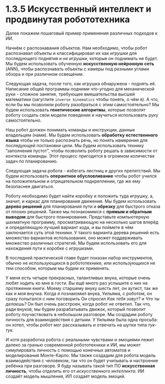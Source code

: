 # 1.3.5 Искусственный интеллект и продвинутая робототехника

Далее покажем пошаговый пример применения различных подходов к ИИ.

Начнём с распознавания объектов. Нам необходимо, чтобы робот распознавал объекты и классифицировал их как _игрушки_ для последующего поднятия и _не игрушки_, которые он поднимать не будет. Мы будем использовать обученную **искусственную нейронную сеть** \(ANN\), чтобы распознавать объекты с камеры под разными углами обзора и при различном освещении.

Следующая задача, после того, как игрушка обнаружена - поднять её. Написание общей программы _подними что-угодно_ для механической руки - сложное занятие, требующее вмешательства высшей математики \(загуглите `inverse kinematics` чтобы понять, о чём я\). А что, если бы мы позволили роботу разобраться с этим самостоятельно? Мы будем использовать **генетические алгоритмы**, которые позволят роботу создать свои модели поведения и научиться использовать руку самостоятельно.

Наш робот должен понимать команды и инструкции, данные владельцем \(нами\). Мы будем использовать **обработку естественного языка** чтобы не только распознать речь, но понять намерения для последующей постановки цели. Мы будем использовать технику “заполнения пустот”, чтобы позволить роботу решать в зависимости от контекста команды. Этот процесс пригодится в огромном количестве задач по планированию.

Следующая задача робота - избегать лестниц и других препятствий. Мы будем использовать **оперантное обусловливание** чтобы робот учился на положительном и отрицательном подкреплении, где же ему безопаснее двигаться.

Роботу необходимо будет найти коробку и положить туда игрушку, а, значит, и каркас для планирования движения. Мы будем использовать **дерево решений** для планирования пути и **обрезку** для быстрого отказа от плохих решений. Также мы познакомимся с **прямым и обратным выводом** для быстрого планирования. Представьте компьютерную шахматную программу, просматривающую на несколько шагов вперёд и определяющую лучший вариант хода, и вы поймете в чём заключается суть этой техники. У такого варианта дерева решений есть множество вариантов использования, оно может поддерживать множество различных стратегий. Мы будем использовать его для нахождения пути к коробке с игрушками.

В последней практической главе будет показан набор инструментов, обычно не использующихся в робототехнике, или использующихся не тем способом, которым мы будем их применять.

У меня есть четыре прекрасных, талантливых внука, которые очень любят ходить ко мне в гости. Вы ещё много раз услышите о них на протяжении книги. Моему старшему внуку шесть лет, он аутист, так же как и моя внучка. Когда я познакомил внука, Уильяма, с роботом, он сразу попытался с ним поговорить Он спросил _Как тебя зовут?_ и _Что ты делаешь?_ Он был очень расстроен, когда робот не ответил. Так что, ради внуков, мы будем разрабатывать движок, который позволит роботу поучаствовать в небольшом разговоре. Мы создадим роботу личность для взаимодействия с детьми. У Уильяма была одна просьба: он хотел, чтобы робот мог рассказывать и отвечать на шутки типа _тук-тук._

И хотя разработка робота с реальными чувствами и эмоциями лежит далеко за гранью современной робототехники и ИИ, мы может симулировать личность с помощью конечных автоматов и моделирования Монте-Карло. Мы также создадим для робота модель взаимодействия с человеком, так что он будет учитывать и настроение ребёнка при разговоре. Я буду называть такой тип ПО **искусственная личность**, чтобы отделить его от _искусственного интеллекта_. ИИ создаёт модель мышления, ИЛ создаёт модель эмоций.  


